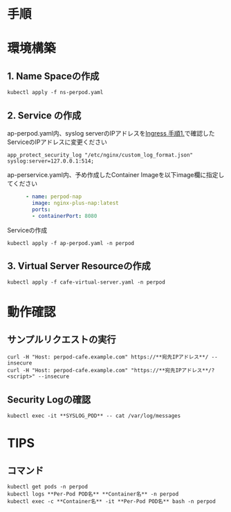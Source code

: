 # 手順

# 環境構築
## 1. Name Spaceの作成
```
kubectl apply -f ns-perpod.yaml
```
## 2. Service の作成
ap-perpod.yaml内、syslog serverのIPアドレスを[Ingress 手順1.](https://github.com/hiropo20/nginx-nap-container-deployment-sample/tree/master/ingress#1-syslog-server%E3%81%AEdeploy)で確認したServiceのIPアドレスに変更ください
```
app_protect_security_log "/etc/nginx/custom_log_format.json" syslog:server=127.0.0.1:514;
```
ap-perservice.yaml内、予め作成したContainer Imageを以下image欄に指定してください
```yaml
      - name: perpod-nap
        image: nginx-plus-nap:latest 
        ports:
        - containerPort: 8080
```
Serviceの作成
```
kubectl apply -f ap-perpod.yaml -n perpod
```
## 3. Virtual Server Resourceの作成
```
kubectl apply -f cafe-virtual-server.yaml -n perpod
```


# 動作確認
## サンプルリクエストの実行
```
curl -H "Host: perpod-cafe.example.com" https://**宛先IPアドレス**/ --insecure
curl -H "Host: perpod-cafe.example.com" "https://**宛先IPアドレス**/?<script>" --insecure
```
## Security Logの確認
```
kubectl exec -it **SYSLOG_POD** -- cat /var/log/messages
```

# TIPS
## コマンド
```
kubectl get pods -n perpod
kubectl logs **Per-Pod POD名** **Container名** -n perpod
kubectl exec -c **Container名** -it **Per-Pod POD名** bash -n perpod
```
